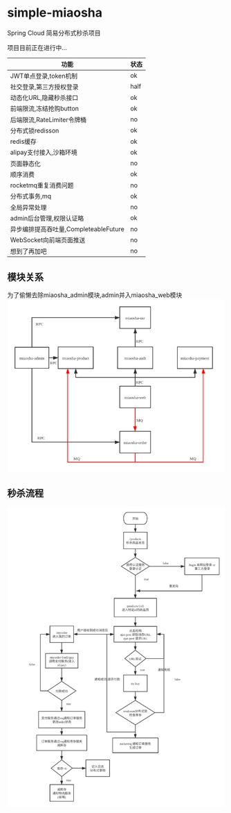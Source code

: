 # simple-miaosha
Spring Cloud 简易分布式秒杀项目

项目目前正在进行中...

| 功能 | 状态 |
| ------ | ------ |
| JWT单点登录,token机制 | ok || ------ | ------ |
| 社交登录,第三方授权登录 | half || ------ | ------ |
| 动态化URL,隐藏秒杀接口 | ok || ------ | ------ |
| 前端限流,冻结抢购button | ok || ------ | ------ |
| 后端限流,RateLimiter令牌桶 | no || ------ | ------ |
| 分布式锁redisson | ok || ------ | ------ |
| redis缓存 | ok || ------ | ------ |
| alipay支付接入,沙箱环境 | ok || ------ | ------ |
| 页面静态化 | no || ------ | ------ |
| 顺序消费 | ok || ------ | ------ |
| rocketmq重复消费问题 | no || ------ | ------ |
| 分布式事务,mq | ok || ------ | ------ |
| 全局异常处理 | no || ------ | ------ |
| admin后台管理,权限认证略 | ok || ------ | ------ |
| 异步编排提高吞吐量,CompleteableFuture | no || ------ | ------ |
| WebSocket向前端页面推送 | no || ------ | ------ |
| 想到了再加吧 | no || ------ | ------ |

## 模块关系
为了偷懒去除miaosha_admin模块,admin并入miaosha_web模块
![模块关系](https://github.com/vua/simple-miaosha/blob/master/module.png)
## 秒杀流程
![秒杀流程](https://github.com/vua/simple-miaosha/blob/master/process.png)
